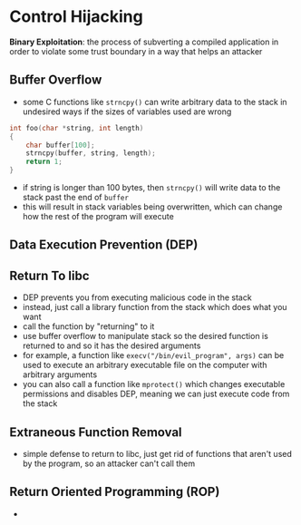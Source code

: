 # Control Hijacking

**Binary Exploitation**: the process of subverting a compiled application in order to violate some trust boundary in a way that helps an attacker

## Buffer Overflow
- some C functions like `strncpy()` can write arbitrary data to the stack in undesired ways if the sizes of variables used are wrong
```c
int foo(char *string, int length)
{
    char buffer[100];
    strncpy(buffer, string, length);
    return 1;
}
```
- if string is longer than 100 bytes, then `strncpy()` will write data to the stack past the end of `buffer`
- this will result in stack variables being overwritten, which can change how the rest of the program will execute

## Data Execution Prevention (DEP)

## Return To libc
- DEP prevents you from executing malicious code in the stack
- instead, just call a library function from the stack which does what you want
- call the function by "returning" to it
- use buffer overflow to manipulate stack so the desired function is returned to and so it has the desired arguments
- for example, a function like `execv("/bin/evil_program", args)` can be used to execute an arbitrary executable file on the computer with arbitrary arguments
- you can also call a function like `mprotect()` which changes executable permissions and disables DEP, meaning we can just execute code from the stack

## Extraneous Function Removal
- simple defense to return to libc, just get rid of functions that aren't used by the program, so an attacker can't call them

## Return Oriented Programming (ROP)
- 